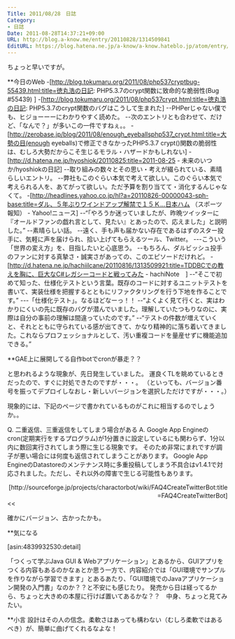 ```yaml
---
Title: 2011/08/28　日誌
Category:
- 日誌
Date: 2011-08-28T14:37:21+09:00
URL: http://blog.a-know.me/entry/20110828/1314509841
EditURL: https://blog.hatena.ne.jp/a-know/a-know.hateblo.jp/atom/entry/12921228815727979475
---
```



ちょっと早いですが。


**今日のWeb
-[http://blog.tokumaru.org/2011/08/php537cryptbug-55439.html:title=徳丸浩の日記: PHP5.3.7のcrypt関数に致命的な脆弱性(Bug #55439) ]
-[http://blog.tokumaru.org/2011/08/php537crypt.html:title=徳丸浩の日記: PHP5.3.7のcrypt関数のバグはこうして生まれた]
--PHPerじゃない僕でも、ヒジョーーーにわかりやすく読めた。
--次のエントリとも合わせて、だけど、「なんで？」が多いこの一件ですねぇ。。
-[http://zerobase.jp/blog/2011/08/enough_eyeballsphp537_crypt.html:title=大勢の目(enough eyeballs)で修正できなかったPHP5.3.7 crypt()関数の脆弱性は、むしろ大勢だからこそ生じるモラル・ハザードかもしれない]
-[http://d.hatena.ne.jp/hyoshiok/20110825:title=2011-08-25 - 未来のいつか/hyoshiokの日記]
--取り組みの数々とその思い・考えが綴られている、素晴らしいエントリ。
--弊社もこのぐらい本気で考えて欲しい。このぐらい本気で考えられる人を、あてがって欲しい。ただ予算を割り当てて・消化するんじゃなくて。
-[http://headlines.yahoo.co.jp/hl?a=20110826-00000043-sph-base:title=ダル、５年ぶりワインドアップ解禁で１５Ｋ…日本ハム （スポーツ報知） - Yahoo!ニュース]
--“「やろうか迷っていましたが、昨晩ツイッターに『オールドファンの戯れ言として、見たい』とあったので、応えました」と説明した。”
--素晴らしい話。
--遠く、手も声も届かない存在であるはずのスター投手に、気軽に声を届けられ、拾い上げてもらえるツール、Twitter。
---こういう「世界の変え方」を、目指したいと心底思う。
--もちろん、ダルビッシュ投手のファンに対する真摯さ・誠実さがあっての、このエピソードだけれど。
-[http://d.hatena.ne.jp/hachiilcane/20110816/1313509921:title=TDDBCでの教えを胸に、巨大なC#レガシーコードと戦ってみた - hachiNote　]
--“そこで初めて知った、仕様化テストという言葉。既存のコードに対するユニットテストを書いて、実装仕様を把握するとともにリファクタリングを行う下地を作ることです。”
---「仕様化テスト」。なるほどなーっ！！
--“よくよく見て行くと、実はわかりにくいの先に既存のバグが潜んでいました。理解していたつもりなのに、実際は自分の事前の理解は間違っていたのです。”
--“テストの件数が増えていくと、それとともに守られている感が出てきて、かなり精神的に落ち着いてきました。これならプロフェッショナルとして、汚い重複コードを量産せずに機能追加できる。”



**GAE上に展開してる自作botでcronが暴走？？

と思われるような現象が、先日発生していました。
運良くTLを眺めているときだったので、すぐに対処できたのですが・・・。
（といっても、バージョン番号を振ってデプロイしなおし・新しいバージョンを選択しただけですが・・・。）

現象的には、下記のページで書かれているものがこれに相当するのでしょうか。。


>>
Q. 二重返信、三重返信をしてしまう場合がある
A. Google App Engineのcron(定期実行をするプログラム)が1分置きに設定しているにも関わらず、1分以内に数回実行されてしまう際に生じる現象です。
そのため非常にまれですが調子が悪い場合には何度も返信されてしまうことがあります。
Google App EngineのDatastoreのメンテナンス時に多重投稿してしまう不具合はv1.4.1で対応されました。ただし、それ以外の障害で生じる可能性もあります。

<div align=right>[http://sourceforge.jp/projects/charactorbot/wiki/FAQ4CreateTwitterBot:title=FAQ4CreateTwitterBot]　</div>
<<


確かにバージョン、古かったかも。



**気になる

[asin:4839932530:detail]


「つくって学ぶJava GUI & Webアプリケーション」とあるから、GUIアプリをつくる内容もあるのかなぁとか思う一方で、内容紹介では「GUI環境でサンプルを作りながら学習できます」とあるあたり、「GUI環境でのJavaアプリケーション開発の入門書」なのか？？と不安にも感じたり。
発売から日は経ってるから、ちょっと大きめの本屋に行けば置いてあるかな？？　中身、ちょっと見てみたい。



**小言
設計はその人の信念。柔軟さはあっても構わない（むしろ柔軟ではあるべき）が、簡単に曲げてくれるなよな！
